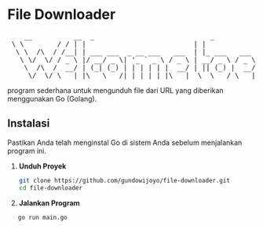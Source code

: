 # File Downloader
<pre>
    __          __  _                            _             
 \ \        / / | |                          | |            
  \ \  /\  / /__| | ___ ___  _ __ ___   ___  | |_ ___   ___ 
   \ \/  \/ / _ \ |/ __/ _ \| '_ ` _ \ / _ \ | __/ _ \ / _ \
    \  /\  /  __/ | (_| (_) | | | | | |  __/ | || (_) |  __/
     \/  \/ \___|_|\___\___/|_| |_| |_|\___|  \__\___/ \___|
</pre>
program sederhana untuk mengunduh file dari URL yang diberikan menggunakan Go (Golang).

## Instalasi

Pastikan Anda telah menginstal Go di sistem Anda sebelum menjalankan program ini.

1. **Unduh Proyek**
   ```bash
   git clone https://github.com/gundowijoyo/file-downloader.git
   cd file-downloader
   ```
2. **Jalankan Program**
```bash 
   go run main.go
```
